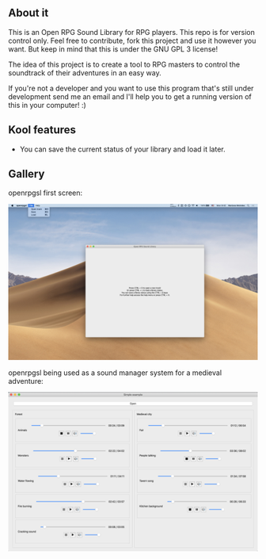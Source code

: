## About it

This is an Open RPG Sound Library for RPG players. This repo is for version control only. Feel free to contribute, fork this project and use it however you want. But keep in mind that this is under the GNU GPL 3 license!

The idea of this project is to create a tool to RPG masters to control the soundtrack of their adventures in an easy way.

If you're not a developer and you want to use this program that's still under development send me an email and I'll help you to get a running version of this in your computer! :)

## Kool features

* You can save the current status of your library and load it later.

## Gallery

openrpgsl first screen:

![rpgsl-example-initial](/images/rpgsl-example-initial.jpeg)

openrpgsl being used as a sound manager system for a medieval adventure:

![rpgsl-example](/images/rpgsl-example.png)